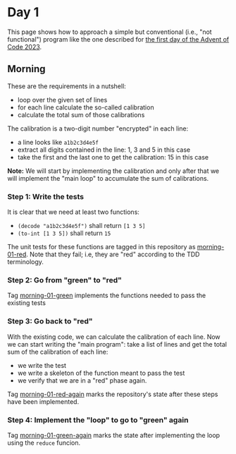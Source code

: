 # Day 1
This page shows how to approach a simple but conventional (i.e., "not
functional") program like the one described for [the first day of the Advent of
Code 2023](https://adventofcode.com/2023/day/1).

## Morning
These are the requirements in a nutshell:

* loop over the given set of lines
* for each line calculate the so-called calibration
* calculate the total sum of those calibrations

The calibration is a two-digit number "encrypted" in each line:

* a line looks like `a1b2c3d4e5f`
* extract all digits contained in the line: 1, 3 and 5 in this case
* take the first and the last one to get the calibration: 15 in this case

**Note:** We will start by implementing the calibration and only after that we
will implement the "main loop" to accumulate the sum of calibrations.

### Step 1: Write the tests
It is clear that we need at least two functions:
* `(decode "a1b2c3d4e5f")` shall return `[1 3 5]`
* `(to-int [1 3 5])` shall return `15`

The unit tests for these functions are tagged in this repository as
[morning-01-red](https://github.com/codingzorro/advent2023/tree/morning-01-red).
Note that they fail; i.e, they are "red" according to the TDD terminology.

### Step 2: Go from "green" to "red"
Tag [morning-01-green](https://github.com/codingzorro/advent2023/releases/tag/morning-01-green)
implements the functions needed to pass the existing tests

### Step 3: Go back to "red"
With the existing code, we can calculate the calibration of each line.  Now
we can start writing the "main program": take a list of lines and get the total
sum of the calibration of each line:

* we write the test
* we write a skeleton of the function meant to pass the test
* we verify that we are in a "red" phase again.

Tag [morning-01-red-again](https://github.com/codingzorro/advent2023/releases/tag/morning-01-red-again)
marks the repository's state after these steps have been implemented.

### Step 4: Implement the "loop" to go to "green" again
Tag [morning-01-green-again](https://github.com/codingzorro/advent2023/releases/tag/morning-01-green-again)
marks the state after implementing the loop using the `reduce` funcion.
